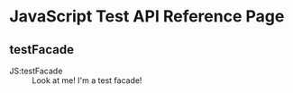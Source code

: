 # JavaScript Test API Reference Page

## testFacade

<dl class="automatic-reference-term"><dt>JS:testFacade</dt><dd>
Look at me! I'm a test facade!
</dd></dl>
